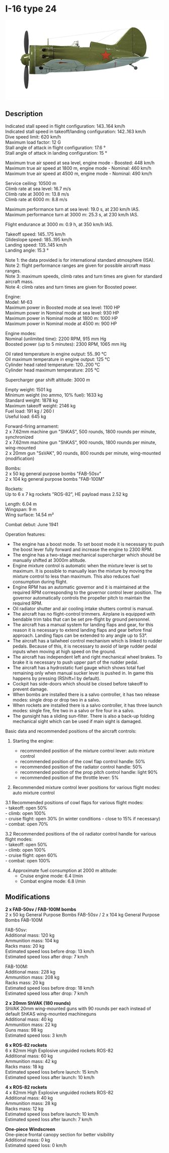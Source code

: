 # I-16 type 24

![i16t24](../images/planes/i16t24.png)

## Description

Indicated stall speed in flight configuration: 143..164 km/h  
Indicated stall speed in takeoff/landing configuration: 142..163 km/h  
Dive speed limit: 620 km/h  
Maximum load factor: 12 G  
Stall angle of attack in flight configuration: 17.6 °  
Stall angle of attack in landing configuration: 15 °  
  
Maximum true air speed at sea level, engine mode - Boosted: 448 km/h  
Maximum true air speed at 1800 m, engine mode - Nominal: 460 km/h  
Maximum true air speed at 4500 m, engine mode - Nominal: 490 km/h  
  
Service ceiling: 10500 m  
Climb rate at sea level: 16.7 m/s  
Climb rate at 3000 m: 13.8 m/s  
Climb rate at 6000 m: 8.8 m/s  
  
Maximum performance turn at sea level: 19.0 s, at 230 km/h IAS.  
Maximum performance turn at 3000 m: 25.3 s, at 230 km/h IAS.  
  
Flight endurance at 3000 m: 0.9 h, at 350 km/h IAS.  
  
Takeoff speed: 145..175 km/h  
Glideslope speed: 185..195 km/h  
Landing speed: 135..145 km/h  
Landing angle: 15.3 °  
  
Note 1: the data provided is for international standard atmosphere (ISA).  
Note 2: flight performance ranges are given for possible aircraft mass ranges.  
Note 3: maximum speeds, climb rates and turn times are given for standard aircraft mass.  
Note 4: climb rates and turn times are given for Boosted power.  
  
Engine:  
Model: M-63  
Maximum power in Boosted mode at sea level: 1100 HP  
Maximum power in Nominal mode at sea level: 930 HP  
Maximum power in Nominal mode at 1800 m: 1000 HP  
Maximum power in Nominal mode at 4500 m: 900 HP  
  
Engine modes:  
Nominal (unlimited time): 2200 RPM, 915 mm Hg  
Boosted power (up to 5 minutes): 2300 RPM, 1065 mm Hg  
  
Oil rated temperature in engine output: 55..90 °C  
Oil maximum temperature in engine output: 125 °C  
Cylinder head rated temperature: 120..200 °C  
Cylinder head maximum temperature: 205 °C  
  
Supercharger gear shift altitude: 3000 m  
  
Empty weight: 1501 kg  
Minimum weight (no ammo, 10% fuel): 1633 kg  
Standard weight: 1878 kg  
Maximum takeoff weight: 2146 kg  
Fuel load: 191 kg / 260 l  
Useful load: 645 kg  
  
Forward-firing armament:  
2 x 7.62mm machine gun "ShKAS", 500 rounds, 1800 rounds per minute, synchronized  
2 x 7.62mm machine gun "ShKAS", 900 rounds, 1800 rounds per minute, wing-mounted  
2 x 20mm gun "SsVAK", 90 rounds, 800 rounds per minute, wing-mounted (modification)  
  
Bombs:  
2 x 50 kg general purpose bombs "FAB-50sv"  
2 x 104 kg general purpose bombs "FAB-100M"  
  
Rockets:  
Up to 6 x 7 kg rockets "ROS-82", HE payload mass 2.52 kg  
  
Length: 6.04 m  
Wingspan: 9 m  
Wing surface: 14.54 m²  
  
Combat debut: June 1941  
  
Operation features:  
- The engine has a boost mode. To set boost mode it is necessary to push the boost lever fully forward and increase the engine to 2300 RPM.  
- The engine has a two-stage mechanical supercharger which should be manually shifted at 3000m altitude.  
- Engine mixture control is automatic when the mixture lever is set to maximum. It is possible to manually lean the mixture by moving the mixture control to less than maximum. This also reduces fuel consumption during flight.  
- Engine RPM has an automatic governor and it is maintained at the required RPM corresponding to the governor control lever position. The governor automatically controls the propeller pitch to maintain the required RPM.  
- Oil radiator shutter and air cooling intake shutters control is manual.  
- The aircraft has no flight-control trimmers. Airplane is equipped with bendable trim tabs that can be set pre-flight by ground personnel.  
- The aircraft has a manual system for landing flaps and gear, for this reason it is necessary to extend landing flaps and gear before final approach. Landing flaps can be extended to any angle up to 53°.  
- The aircraft has a tailwheel control mechanism which is linked to rudder pedals. Because of this, it is necessary to avoid of large rudder pedal inputs when moving at high speed on the ground.  
- The aircraft has independent left and right mechanical wheel brakes. To brake it is necessary to push upper part of the rudder pedal.  
- The aircraft has a hydrostatic fuel gauge which shows total fuel remaining only when manual sucker lever is pushed in. In game this happens by pressing (RShift+I by default).  
- Cockpit has side-doors which should be closed before takeoff to prevent damage.  
- When bombs are installed there is a salvo controller, it has two release modes: single drop or drop two in a salvo.  
- When rockets are installed there is a salvo controller, it has three launch modes: single fire, fire two in a salvo or fire four in a salvo.  
- The gunsight has a sliding sun-filter. There is also a back-up folding mechanical sight which can be used if main sight is damaged.  
  
Basic data and recommended positions of the aircraft controls:  
1. Starting the engine:  
	- recommended position of the mixture control lever: auto mixture control  
	- recommended position of the cowl flap control handle: 50%  
	- recommended position of the radiator control handle: 50%  
	- recommended position of the prop pitch control handle: light 90%  
	- recommended position of the throttle lever: 5%  
  
2. Recommended mixture control lever positions for various flight modes: auto mixture control  
  
3.1 Recommended positions of cowl flaps for various flight modes:  
	- takeoff: open 50%  
	- climb: open 100%  
	- cruise flight: open 30% (in winter conditions - close to 15% if necessary)  
	- combat: open 70%  
  
3.2 Recommended positions of the oil radiator control handle for various flight modes:  
	- takeoff: open 50%  
	- climb: open 100%  
	- cruise flight: open 60%  
	- combat: open 100%  
  
4. Approximate fuel consumption at 2000 m altitude:  
	- Cruise engine mode: 6.4 l/min  
	- Combat engine mode: 6.8 l/min

## Modifications

**2 x FAB-50sv / FAB-100M bombs**  
2 x 50 kg General Purpose Bombs FAB-50sv / 2 x 104 kg General Purpose Bombs FAB-100M  
  
FAB-50sv:  
Additional mass: 120 kg  
Ammunition mass: 104 kg  
Racks mass: 20 kg  
Estimated speed loss before drop: 13 km/h  
Estimated speed loss after drop: 7 km/h  
  
FAB-100M:  
Additional mass: 228 kg  
Ammunition mass: 208 kg  
Racks mass: 20 kg  
Estimated speed loss before drop: 18 km/h  
Estimated speed loss after drop: 7 km/h

**2 x 20mm ShVAK (180 rounds)**  
ShVAK 20mm wing-mounted guns with 90 rounds per each instead of default ShKAS wing-mounted machineguns  
Additional mass: 40 kg  
Ammunition mass: 22 kg  
Guns mass: 98 kg  
Estimated speed loss: 3 km/h

**6 x ROS-82 rockets**  
6 x 82mm High Explosive unguided rockets ROS-82  
Additional mass: 60 kg  
Ammunition mass: 42 kg  
Racks mass: 18 kg  
Estimated speed loss before launch: 15 km/h  
Estimated speed loss after launch: 10 km/h

**4 x ROS-82 rockets**  
4 x 82mm High Explosive unguided rockets ROS-82  
Additional mass: 40 kg  
Ammunition mass: 28 kg  
Racks mass: 12 kg  
Estimated speed loss before launch: 10 km/h  
Estimated speed loss after launch: 7 km/h

**One-piece Windscreen**  
One-piece frontal canopy section for better visibility  
Additional mass: 0 kg  
Estimated speed loss: 0 km/h

